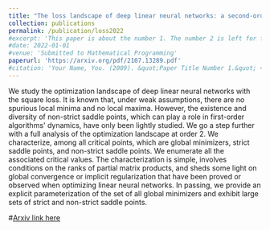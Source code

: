 ```yaml
---
title: "The loss landscape of deep linear neural networks: a second-order analysis"
collection: publications
permalink: /publication/loss2022
#excerpt: 'This paper is about the number 1. The number 2 is left for future work.'
#date: 2022-01-01
#venue: 'Submitted to Mathematical Programming'
paperurl: 'https://arxiv.org/pdf/2107.13289.pdf'
#citation: 'Your Name, You. (2009). &quot;Paper Title Number 1.&quot; <i>Journal 1</i>. 1(1).'
---
```


We study the optimization landscape of deep linear neural networks with the square loss. It is known that, under weak assumptions, there are no spurious local minima and no local maxima. However, the existence and diversity of non-strict saddle points, which can play a role in first-order algorithms' dynamics, have only been lightly studied. We go a step further with a full analysis of the optimization landscape at order 2. We characterize, among all critical points, which are global minimizers, strict saddle points, and non-strict saddle points. We enumerate all the associated critical values. The characterization is simple, involves conditions on the ranks of partial matrix products, and sheds some light on global convergence or implicit regularization that have been proved or observed when optimizing linear neural networks. In passing, we provide an explicit parameterization of the set of all global minimizers and exhibit large sets of strict and non-strict saddle points.

#[Arxiv link here](https://arxiv.org/pdf/2107.13289.pdf)

